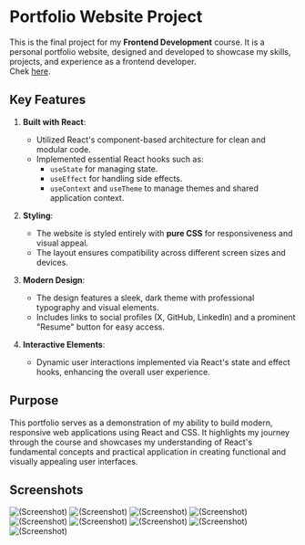 # Portfolio Website Project

This is the final project for my **Frontend Development** course. It is a personal portfolio website, designed and developed to showcase my skills, projects, and experience as a frontend developer.     
Chek [here](https://sandor-opiok-portfolio.netlify.app/).

## Key Features

1. **Built with React**:
   - Utilized React's component-based architecture for clean and modular code.
   - Implemented essential React hooks such as:
     - `useState` for managing state.
     - `useEffect` for handling side effects.
     - `useContext` and `useTheme` to manage themes and shared application context.

2. **Styling**:
   - The website is styled entirely with **pure CSS** for responsiveness and visual appeal.
   - The layout ensures compatibility across different screen sizes and devices.

3. **Modern Design**:
   - The design features a sleek, dark theme with professional typography and visual elements.
   - Includes links to social profiles (X, GitHub, LinkedIn) and a prominent "Resume" button for easy access.

4. **Interactive Elements**:
   - Dynamic user interactions implemented via React's state and effect hooks, enhancing the overall user experience.

## Purpose

This portfolio serves as a demonstration of my ability to build modern, responsive web applications using React and CSS. It highlights my journey through the course and showcases my understanding of React's fundamental concepts and practical application in creating functional and visually appealing user interfaces.


## Screenshots


![(Screenshot)](./src/assets/screenshots/Screenshot%20from%202025-01-21%2012-05-41.png)
![(Screenshot)](./src/assets/screenshots/Screenshot%20from%202025-01-22%2011-45-49.png)
![(Screenshot)](./src/assets/screenshots/Screenshot%20from%202025-01-22%2011-46-14.png)
![(Screenshot)](./src/assets/screenshots/Screenshot%20from%202025-01-22%2011-46-19.png)
![(Screenshot)](./src/assets/screenshots/Screenshot%20from%202025-01-22%2011-46-24.png)
![(Screenshot)](./src/assets/screenshots/Screenshot%20from%202025-01-22%2011-47-05.png)
![(Screenshot)](./src/assets/screenshots/Screenshot%20from%202025-01-22%2011-47-12.png)
![(Screenshot)](./src/assets/screenshots/Screenshot%20from%202025-01-22%2011-47-16.png)
![(Screenshot)](./src/assets/screenshots/Screenshot%20from%202025-01-22%2011-47-19.png)
